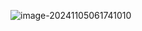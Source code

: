 ![image-20241105061741010](F:\Documents\GitHub\hwj-s-study-notes\组会\2024-11-05组会\参考资料\assets\image-20241105061741010.png)